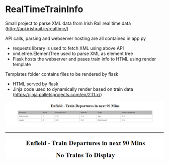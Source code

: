 # RealTimeTrainInfo

Small project to parse XML data from Irish Rail real time data (http://api.irishrail.ie/realtime/)

API calls, parsing and webserver hosting are all contained in app.py
  - requests library is used to fetch XML using above API
  - xml.etree.ElementTree used to parse XML as element tree
  - Flask hosts the webserver and pases train info to HTML using render template

Templates folder contains files to be rendered by flask
  - HTML served by flask
  - Jinja code used to dynamically render based on train data (https://jinja.palletsprojects.com/en/2.11.x/)

![List of incoming trains](images/screen1.png?raw=true)

___

![No trains listed](images/screen2.png?raw=true)
